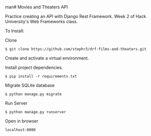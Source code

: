 man# Movies and Theaters API

Practice creating an API with Django Rest Framework. Week 2 of Hack University's Web Frameworks class.

To Install:

Clone

```$ git clone https://github.com/stephr3/drf-films-and-theaters.git```

Create and activate a virtual environment.

Install project dependencies.

```$ pip install -r requirements.txt```

Migrate SQLite database

```$ python manage.py migrate```

Run Server

```$ python manage.py runserver```

Open in browser

```localhost:8000```
